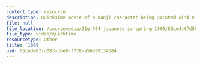 ```yaml
---
content_type: resource
description: QuickTime movie of a kanji character being painted with a brush.
file: null
file_location: /coursemedia/21g-504-japanese-iv-spring-2009/66cede67d083bbe8f778a56399134584_1669.mov
file_type: video/quicktime
resourcetype: Other
title: '1669'
uid: 66cede67-d083-bbe8-f778-a56399134584
---
```

